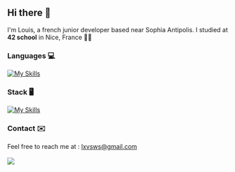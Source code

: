 ## Hi there 👋

I'm Louis, a french junior developer based near Sophia Antipolis. I studied at **42 school** in Nice, France 👨‍💻 <br/>

### Languages 💻
[![My Skills](https://skillicons.dev/icons?i=c,cpp,py,js,ts,html,css)](https://skillicons.dev)

### Stack 🖥️
[![My Skills](https://skillicons.dev/icons?i=docker,git,bash,linux,vscode,django,nginx)](https://skillicons.dev)

### Contact ✉️
Feel free to reach me at : lxvsws@gmail.com <br/><br/>
[<img src="https://img.shields.io/badge/LinkedIn-0077B5?style=for-the-badge&logo=linkedin&logoColor=white">](https://www.linkedin.com/in/lw4/)
